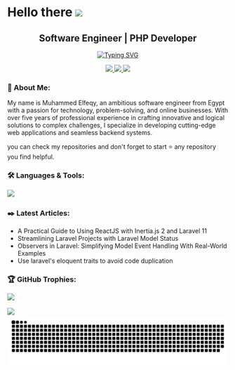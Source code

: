 
# Hello there <img src="https://raw.githubusercontent.com/MartinHeinz/MartinHeinz/master/wave.gif" width="30px">


<h2 align="center">Software Engineer | PHP Developer</h2>

  <p align="center"> <!-- Google Me -->
    <a href="https://www.google.com.eg/search?q=Muhammed+Elfeqy">
        <img src="https://readme-typing-svg.herokuapp.com?font=Fira+Code&pause=1000&width=435&lines=Follow+for+more+technical+content" alt="Typing SVG" />
    </a>
  </p>

  <p align="center">
    <a href="https://www.linkedin.com/in/thefeqy">
        <img src="https://img.shields.io/badge/LinkedIn-0060A0?style=for-the-badge&logo=linkedin&logoColor=white" height="34"/>
    </a>
    <a href="https://x.com/thefeqy">
        <img src="https://img.shields.io/badge/Twitter-1DA1F2?style=for-the-badge&logo=twitter&logoColor=white" height="34"/>
    </a>
    <img src="https://komarev.com/ghpvc/?username=thefeqy" height="34"/>
  </p>


<h3 align="left">🚀 About Me:</h3>

My name is Muhammed Elfeqy, an ambitious software engineer from Egypt with a passion for technology, problem-solving, and online businesses. With over five years of professional experience in crafting innovative and logical solutions to complex challenges, I specialize in developing cutting-edge web applications and seamless backend systems.

you can check my repositories and don't forget to start ⭐ any repository you find helpful.


<h3 align="left">🛠️ Languages & Tools:</h3>
<p align="left">
  <img src="https://skillicons.dev/icons?i=php,laravel,js,typescript,nodejs,react,nextjs,tailwindcss,git,mongodb,&perline=10"/>
</p>

<h3 align="left">✒️ Latest Articles:</h3>
<p align="left">
  <ul>
    <li><a href"https://dev.to/thefeqy/a-practical-guide-to-using-reactjs-with-inertiajs-2-and-laravel-11-4adc">A Practical Guide to Using ReactJS with Inertia.js 2 and Laravel 11</a></li>
    <li><a href"https://dev.to/thefeqy/streamlining-laravel-projects-with-laravel-model-status-1mae">Streamlining Laravel Projects with Laravel Model Status</a></li>
    <li><a href"https://thefeqy.hashnode.dev/observers-in-laravel-simplifying-model-event-handling-with-real-world-examples">Observers in Laravel: Simplifying Model Event Handling With Real-World Examples</a></li>
    <li><a href"https://thefeqy.hashnode.dev/use-laravels-eloquent-traits-to-avoid-code-duplication">Use laravel's eloquent traits to avoid code duplication</a></li>
  </ul>
</p>

<h3 align="left">🏆 GitHub Trophies:</h3>
<p align="left">
    <img src="https://github-profile-trophy.vercel.app/?username=thefeqy&theme=onestar&row=1&column=7"/>
</p>

<p align="left">
    <img src="https://github-readme-stats.vercel.app/api/top-langs?username=thefeqy&layout=compact&langs_count=5&theme=codeSTACKr"/>
    <!-- Snake -->
    <img src="https://raw.githubusercontent.com/platane/snk/output/github-contribution-grid-snake-dark.svg">
</p>
